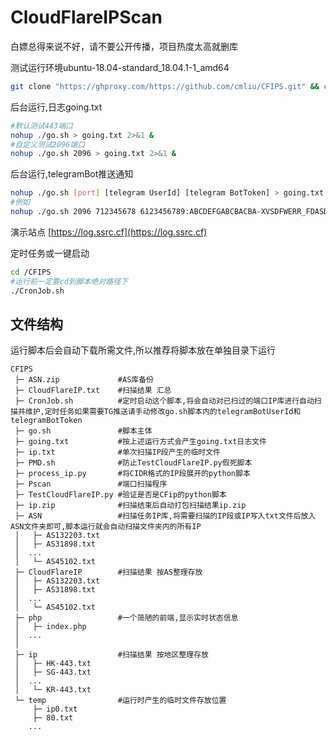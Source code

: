 # CloudFlareIPScan
白嫖总得来说不好，请不要公开传播，项目热度太高就删库


测试运行环境ubuntu-18.04-standard_18.04.1-1_amd64
``` bash
git clone "https://ghproxy.com/https://github.com/cmliu/CFIPS.git" && cd CFIPS && chmod +x CronJob.sh go.sh PMD.sh process_ip.py TestCloudFlareIP.py Pscan
```

后台运行,日志going.txt
``` bash
#默认测试443端口
nohup ./go.sh > going.txt 2>&1 &
#自定义测试2096端口
nohup ./go.sh 2096 > going.txt 2>&1 &
```

后台运行,telegramBot推送通知
``` bash
nohup ./go.sh [port] [telegram UserId] [telegram BotToken] > going.txt 2>&1 &
#例如
nohup ./go.sh 2096 712345678 6123456789:ABCDEFGABCBACBA-XVSDFWERR_FDASDFWER > going.txt 2>&1 &
```

演示站点 [https://log.ssrc.cf](https://log.ssrc.cf)

定时任务或一键启动
``` bash
cd /CFIPS
#运行前一定要cd到脚本绝对路径下
./CronJob.sh
```

## 文件结构
运行脚本后会自动下载所需文件,所以推荐将脚本放在单独目录下运行
```
CFIPS
 ├─ ASN.zip             #AS库备份
 ├─ CloudFlareIP.txt    #扫描结果 汇总
 ├─ CronJob.sh          #定时启动这个脚本,将会自动对已扫过的端口IP库进行自动扫描并维护,定时任务如果需要TG推送请手动修改go.sh脚本内的telegramBotUserId和telegramBotToken
 ├─ go.sh               #脚本主体
 ├─ going.txt           #按上述运行方式会产生going.txt日志文件
 ├─ ip.txt              #单次扫描IP段产生的临时文件
 ├─ PMD.sh              #防止TestCloudFlareIP.py假死脚本
 ├─ process_ip.py       #将CIDR格式的IP段展开的python脚本
 ├─ Pscan               #端口扫描程序
 ├─ TestCloudFlareIP.py #验证是否是CFip的python脚本
 ├─ ip.zip              #扫描结束后自动打包扫描结果ip.zip
 ├─ ASN                 #扫描任务IP库,将需要扫描的IP段或IP写入txt文件后放入ASN文件夹即可,脚本运行就会自动扫描文件夹内的所有IP
 │   ├─ AS132203.txt
 │   ├─ AS31898.txt
 │  ...
 │   └─ AS45102.txt
 ├─ CloudFlareIP        #扫描结果 按AS整理存放
 │   ├─ AS132203.txt
 │   ├─ AS31898.txt
 │  ...
 │   └─ AS45102.txt
 ├─ php                 #一个简陋的前端,显示实时状态信息
 │   ├─ index.php
 │  ...
 │   
 ├─ ip                  #扫描结果 按地区整理存放
 │   ├─ HK-443.txt
 │   ├─ SG-443.txt
 │  ...
 │   └─ KR-443.txt
 └─ temp                #运行时产生的临时文件存放位置
     ├─ ip0.txt
     ├─ 80.txt
    ...
```
